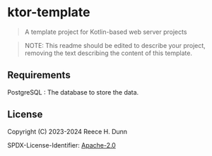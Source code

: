# ktor-template
> A template project for Kotlin-based web server projects

> NOTE: This readme should be edited to describe your project, removing the
> text describing the content of this template.

## Requirements

PostgreSQL
: The database to store the data.

## License
Copyright (C) 2023-2024 Reece H. Dunn

SPDX-License-Identifier: [Apache-2.0](LICENSE)
